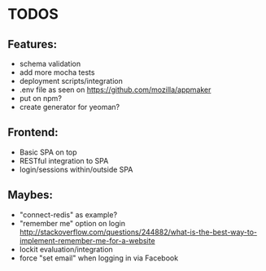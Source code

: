 TODOS
=====

Features:
---------

- schema validation
- add more mocha tests
- deployment scripts/integration
- .env file as seen on https://github.com/mozilla/appmaker
- put on npm?
- create generator for yeoman?

Frontend:
---------

- Basic SPA on top
- RESTful integration to SPA
- login/sessions within/outside SPA

Maybes:
-------

- "connect-redis" as example?
- "remember me" option on login http://stackoverflow.com/questions/244882/what-is-the-best-way-to-implement-remember-me-for-a-website
- lockit evaluation/integration
- force "set email" when logging in via Facebook
